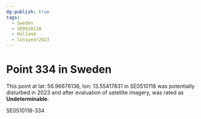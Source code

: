```yaml
---
dg-publish: true
tags:
  - Sweden
  - SE0510118
  - Halland
  - lossyear2023
---
```


# Point 334 in Sweden

This point at lat: 56.96676136, lon: 13.55417831 in SE0510118 was potentially disturbed in 2023 and after evaluation of satellite imagery, was rated as **Undeterminable**.



SE0510118-334